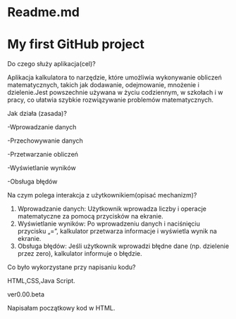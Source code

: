 # Readme.md
# My first GitHub project
Do czego służy aplikacja(cel)?

Aplikacja kalkulatora to narzędzie, które umożliwia wykonywanie obliczeń matematycznych, takich jak dodawanie, odejmowanie, mnożenie i dzielenie.Jest powszechnie używana w życiu codziennym, w szkołach i w pracy, co ułatwia szybkie rozwiązywanie problemów matematycznych.

Jak działa (zasada)?

-Wprowadzanie danych

-Przechowywanie danych

-Przetwarzanie obliczeń

-Wyświetlanie wyników

-Obsługa błędów

Na czym polega interakcja z użytkownikiem(opisać mechanizm)?

1. Wprowadzanie danych: Użytkownik wprowadza liczby i operacje matematyczne za pomocą przycisków na ekranie. 
2. Wyświetlanie wyników: Po wprowadzeniu danych i naciśnięciu przycisku „=”, kalkulator przetwarza informacje i wyświetla wynik na ekranie.
3. Obsługa błędów: Jeśli użytkownik wprowadzi błędne dane (np. dzielenie przez zero), kalkulator informuje o błędzie.

Co było wykorzystane przy napisaniu kodu?

HTML,CSS,Java Script.

ver0.00.beta

Napisałam początkowy kod w HTML.
